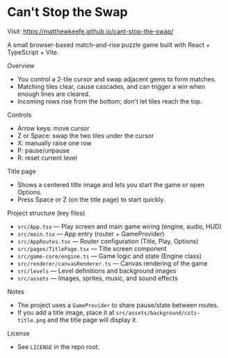 # Can't Stop the Swap

Visit: https://matthewkeefe.github.io/cant-stop-the-swap/

A small browser-based match-and-rise puzzle game built with React + TypeScript + Vite.

Overview
- You control a 2-tile cursor and swap adjacent gems to form matches.
- Matching tiles clear, cause cascades, and can trigger a win when enough lines are cleared.
- Incoming rows rise from the bottom; don't let tiles reach the top.

Controls
- Arrow keys: move cursor
- Z or Space: swap the two tiles under the cursor
- X: manually raise one row
- P: pause/unpause
- R: reset current level

Title page
- Shows a centered title image and lets you start the game or open Options.
- Press Space or Z (on the title page) to start quickly.

Project structure (key files)
- `src/App.tsx` — Play screen and main game wiring (engine, audio, HUD)
- `src/main.tsx` — App entry (router + GameProvider)
- `src/AppRoutes.tsx` — Router configuration (Title, Play, Options)
- `src/pages/TitlePage.tsx` — Title screen component
- `src/game-core/engine.ts` — Game logic and state (Engine class)
- `src/renderer/canvasRenderer.ts` — Canvas rendering of the game
- `src/levels` — Level definitions and background images
- `src/assets` — Images, sprites, music, and sound effects

Notes
- The project uses a `GameProvider` to share pause/state between routes.
- If you add a title image, place it at `src/assets/background/csts-title.png` and the title page will display it.

License
- See `LICENSE` in the repo root.
